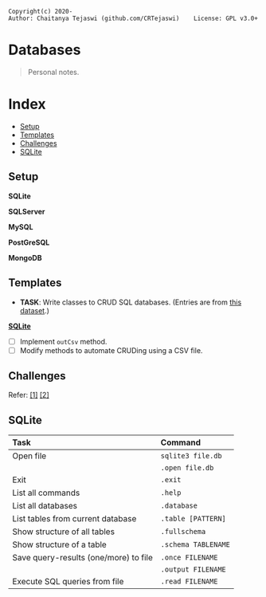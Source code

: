     Copyright(c) 2020-
    Author: Chaitanya Tejaswi (github.com/CRTejaswi)    License: GPL v3.0+

# Databases
> Personal notes.

# Index

- [Setup](#setup)
- [Templates](#templates)
- [Challenges](#challenges)
- [SQLite](#sqlite)

## Setup

__SQLite__ <br>

__SQLServer__ <br>

__MySQL__ <br>

__PostGreSQL__ <br>

__MongoDB__ <br>

## Templates

- __TASK__: Write classes to CRUD SQL databases. (Entries are from [this dataset](https://crtejaswi.github.io/API/latex1.json).)

[__SQLite__](resources/SQLite.py) <br>

- [ ] Implement `outCsv` method.
- [ ] Modify methods to automate CRUDing using a CSV file.

## Challenges

Refer: [[1]](https://www.hackerrank.com/domains/sql) [[2]](https://www.w3resource.com/sql-exercises/)


## SQLite

| Task | Command |
| :-- | :-- |
| Open file | `sqlite3 file.db` |
|  | `.open file.db` |
| Exit | `.exit` |
| List all commands | `.help` |
| List all databases | `.database` |
| List tables from current database | `.table [PATTERN]` |
| Show structure of all tables | `.fullschema` |
| Show structure of a table | `.schema TABLENAME` |
| Save query-results (one/more) to file | `.once FILENAME` |
|  | `.output FILENAME` |
| Execute SQL queries from file | `.read FILENAME` |
